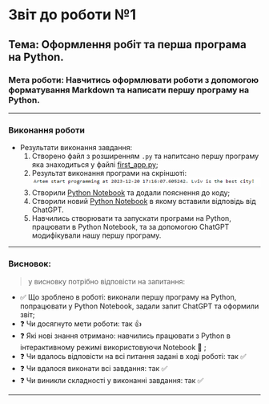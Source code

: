 # Звіт до роботи №1
## Тема: Оформлення робіт та перша програма на Python.
### Мета роботи: Навчитись оформлювати роботи з допомогою форматування Markdown та написати першу програму на Python.

---
### Виконання роботи
- Результати виконання завдання:
    1. Створено файл з розширенням `.py` та напитсано першу програму яка знаходиться у файлі [first_app.py](first_app.py);
    1. Результат виконання програми на скріншоті: ![alt](Screenshot_23.png)
    1. Створили [Python Notebook](nb.ipynb) та додали пояснення до коду;
    1. Cтворили новий [Python Notebook](ai.ipynb) в якому вставили відповідь від ChatGPT.
    1. Навчились створювати та запускати програми на Python, працювати в Python Notebook, та за допомогою ChatGPT модифікували нашу першу програму.

---
### Висновок: 
> у висновку потрібно відповісти на запитання:

- :white_check_mark: Що зроблено в роботі: виконали першу програму на Python, попрацювати у Python Notebook, задали запит ChatGPT та оформили звіт;
- :question: Чи досягнуто мети роботи: так :+1:
- :question: Які нові знання отримано: навчились працювати з Python в інтерактивному режимі використовуючи Notebook :notebook: ;
- :question: Чи вдалось відповісти на всі питання задані в ході роботі: так :white_check_mark:
- :question: Чи вдалося виконати всі завдання: так :white_check_mark:
- :question: Чи виникли складності у виконанні завдання: так :white_check_mark:

---
